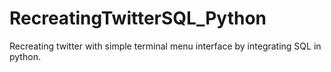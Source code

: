 # RecreatingTwitterSQL_Python
Recreating twitter with simple terminal menu interface by integrating SQL in python.
